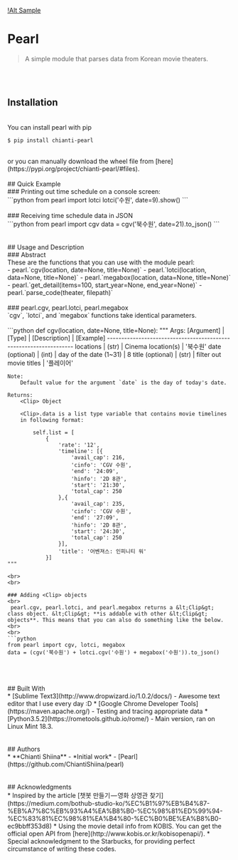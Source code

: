 [!Alt Sample]("https://github.com/ChiantiShiina/pearl/blob/develop/sample.png")

# Pearl

> A simple module that parses data from Korean movie theaters.

<br><br>
## Installation
<br>
You can install pearl with pip
<br>

```plain
$ pip install chianti-pearl
```

<br>
or you can manually download the wheel file from [here](https://pypi.org/project/chianti-pearl/#files).
<br>
<br>
## Quick Example
<br>
### Printing out time schedule on a console screen:
<br>
```python
from pearl import lotci
lotci('수원', date=9).show()
```
<br><br>
### Receiving time schedule data in JSON
<br>
```python
from pearl import cgv
data = cgv('북수원', date=21).to_json()
```
<br>
<br>
<br>
## Usage and Description
<br>
### Abstract
<br>
These are the functions that you can use with the module pearl:
<br>
- pearl.`cgv(location, date=None, title=None)`
- pearl.`lotci(location, data=None, title=None)`
- pearl.`megabox(location, data=None, title=None)`
- pearl.`get_detail(items=100, start_year=None, end_year=None)`
- pearl.`parse_code(theater, filepath)`
<br>
<br>
### pearl.cgv, pearl.lotci, pearl.megabox
<br>
`cgv`, `lotci`, and `megabox` functions take identical parameters.
<br>
<br>
```python
def cgv(location, date=None, title=None):
    """
    Args:
        [Argument]           | [Type] | [Description]           | [Example]
        ------------------------------------------------------------------
        locations            | (str)  | Cinema location(s)      | '북수원'
        date      (optional) | (int)  | day of the date (1~31)  | 8
        title     (optional) | (str)  | filter out movie titles | '플레이어'

    Note:
        Default value for the argument `date` is the day of today's date.

    Returns:
        <Clip> Object

        <Clip>.data is a list type variable that contains movie timelines
        in following format:

            self.list = [
                {
                    'rate': '12',
                    'timeline': [{
                        'avail_cap': 216,
                        'cinfo': 'CGV 수원',
                        'end': '24:09',
                        'hinfo': '2D 8관',
                        'start': '21:30',
                        'total_cap': 250
                    },{
                        'avail_cap': 235,
                        'cinfo': 'CGV 수원',
                        'end': '27:09',
                        'hinfo': '2D 8관',
                        'start': '24:30',
                        'total_cap': 250
                    }],
                    'title': '어벤져스: 인피니티 워'
                }]
    """
```
<br>
<br>

### Adding <Clip> objects
<br>
 pearl.cgv, pearl.lotci, and pearl.megabox returns a &lt;Clip&gt; class object. &lt;Clip&gt; **is addable with other &lt;Clip&gt; objects**. This means that you can also do something like the below.
<br>
<br>
```python
from pearl import cgv, lotci, megabox
data = (cgv('북수원') + lotci.cgv('수원') + megabox('수원')).to_json()
```
<br>
<br>
<br>
## Built With
<br>
* [Sublime Text3](http://www.dropwizard.io/1.0.2/docs/) - Awesome text editor that I use every day :D
* [Google Chrome Developer Tools](https://maven.apache.org/) - Testing and tracing appropriate data
* [Python3.5.2](https://rometools.github.io/rome/) - Main version, ran on Linux Mint 18.3.
<br>
<br>
<br>
## Authors
<br>
* **Chianti Shiina** - *Initial work* - [Pearl](https://github.com/ChiantiShiina/pearl)
<br>
<br>
<br>
## Acknowledgments
<br>
* Inspired by the article [챗봇 만들기 — 영화 상영관 찾기](https://medium.com/bothub-studio-ko/%EC%B1%97%EB%B4%87-%EB%A7%8C%EB%93%A4%EA%B8%B0-%EC%98%81%ED%99%94-%EC%83%81%EC%98%81%EA%B4%80-%EC%B0%BE%EA%B8%B0-ec9bbff353d8)
* Using the movie detail info from KOBIS. You can get the official open API from [here](http://www.kobis.or.kr/kobisopenapi/).
* Special acknowledgment to the Starbucks, for providing perfect circumstance of writing these codes.
<br>